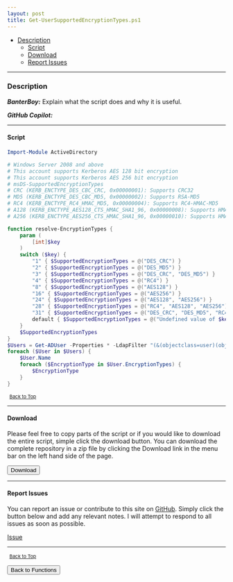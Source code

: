 ```yaml
---
layout: post
title: Get-UserSupportedEncryptionTypes.ps1
---
```


- [Description](#description)
  - [Script](#script)
  - [Download](#download)
  - [Report Issues](#report-issues)

---

### Description

**_BanterBoy:_** Explain what the script does and why it is useful.

**_GitHub Copilot:_**

---

#### Script

```powershell
Import-Module ActiveDirectory

# Windows Server 2008 and above
# This account supports Kerberos AES 128 bit encryption
# This account supports Kerberos AES 256 bit encryption
# msDS-SupportedEncryptionTypes
# CRC (KERB_ENCTYPE_DES_CBC_CRC, 0x00000001): Supports CRC32
# MD5 (KERB_ENCTYPE_DES_CBC_MD5, 0x00000002): Supports RSA-MD5
# RC4 (KERB_ENCTYPE_RC4_HMAC_MD5, 0x00000004): Supports RC4-HMAC-MD5
# A128 (KERB_ENCTYPE_AES128_CTS_HMAC_SHA1_96, 0x00000008): Supports HMAC-SHA1-96-AES128
# A256 (KERB_ENCTYPE_AES256_CTS_HMAC_SHA1_96, 0x00000010): Supports HMAC-SHA1-96-AES256

function resolve-EncryptionTypes {
    param (
        [int]$key
    )
    switch ($key) {
        "1" { $SupportedEncryptionTypes = @("DES_CRC") }
        "2" { $SupportedEncryptionTypes = @("DES_MD5") }
        "3" { $SupportedEncryptionTypes = @("DES_CRC", "DES_MD5") }
        "4" { $SupportedEncryptionTypes = @("RC4") }
        "8" { $SupportedEncryptionTypes = @("AES128") }
        "16" { $SupportedEncryptionTypes = @("AES256") }
        "24" { $SupportedEncryptionTypes = @("AES128", "AES256") }
        "28" { $SupportedEncryptionTypes = @("RC4", "AES128", "AES256") }
        "31" { $SupportedEncryptionTypes = @("DES_CRC", "DES_MD5", "RC4", "AES128", "AES256") }
        default { $SupportedEncryptionTypes = @("Undefined value of $key") }
    }
    $SupportedEncryptionTypes
}
$Users = Get-ADUser -Properties * -LdapFilter "(&(objectclass=user)(objectcategory=user)(msDS-SupportedEncryptionTypes=*)(!msDS-SupportedEncryptionTypes=0))" | Select-Object -Property Name, @{N = "EncryptionTypes"; E = { resolve-EncryptionTypes $($_."msDS-SupportedEncryptionTypes") } }
foreach ($User in $Users) {
    $User.Name
    foreach ($EncryptionType in $User.EncryptionTypes) {
        $EncryptionType
    }
}
```

<span style="font-size:11px;"><a href="#"><i class="fas fa-caret-up" aria-hidden="true" style="color: white; margin-right:5px;"></i>Back to Top</a></span>

---

#### Download

Please feel free to copy parts of the script or if you would like to download the entire script, simple click the download button. You can download the complete repository in a zip file by clicking the Download link in the menu bar on the left hand side of the page.

<button class="btn" type="submit" onclick="window.open('/PowerShell/functions/activeDirectory/Get-UserSupportedEncryptionTypes.ps1')">
    <i class="fa fa-cloud-download-alt">
    </i>
        Download
</button>

---

#### Report Issues

You can report an issue or contribute to this site on <a href="https://github.com/BanterBoy/scripts-blog/issues">GitHub</a>. Simply click the button below and add any relevant notes. I will attempt to respond to all issues as soon as possible.

<!-- Place this tag where you want the button to render. -->

<a class="github-button" href="https://github.com/BanterBoy/scripts-blog/issues/new?title=Get-UserSupportedEncryptionTypes.ps1&body=There is a problem with this function. Please find details below." data-show-count="true" aria-label="Issue BanterBoy/scripts-blog on GitHub">Issue</a>

---

<span style="font-size:11px;"><a href="#"><i class="fas fa-caret-up" aria-hidden="true" style="color: white; margin-right:5px;"></i>Back to Top</a></span>

<a href="/menu/_pages/functions.html">
    <button class="btn">
        <i class='fas fa-reply'>
        </i>
            Back to Functions
    </button>
</a>

[1]: http://ecotrust-canada.github.io/markdown-toc
[2]: https://github.com/googlearchive/code-prettify
